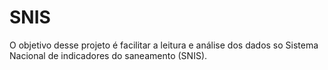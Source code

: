
# SNIS

<!-- badges: start -->
<!-- badges: end -->

O objetivo desse projeto é facilitar a leitura e análise dos dados so Sistema Nacional de indicadores do saneamento (SNIS).

